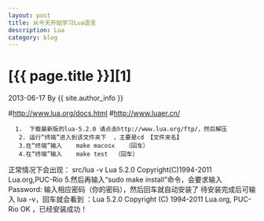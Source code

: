 ```yaml
---
layout: post
title: 从今天开始学习Lua语言
description: Lua
category: blog
---
```


# [{{ page.title }}][1]
2013-06-17 By {{ site.author_info }}

#http://www.lua.org/docs.html
#http://www.luaer.cn/


      1.  下载最新版的lua-5.2.0 请点击http://www.lua.org/ftp/，然后解压 
       2. 运行“终端”进入到该文件夹下  ，主要是cd 【文件夹名】
       3.在“终端”输入    make macosx   （回车）
       4.在“终端”输入    make test  （回车）
正常情况下会出现： src/lua -v
               Lua 5.2.0 Copyright(C)1994-2011 Lua.org,PUC-Rio 
       5.然后再输入“sudo make install”命令，会要求输入Password:     输入相应密码（你的密码），然后回车就自动安装了
待安装完成后可输入 lua -v，回车就会看到 ：Lua 5.2.0  Copyright (C) 1994-2011 Lua.org, PUC-Rio
OK ，已经安装成功！
